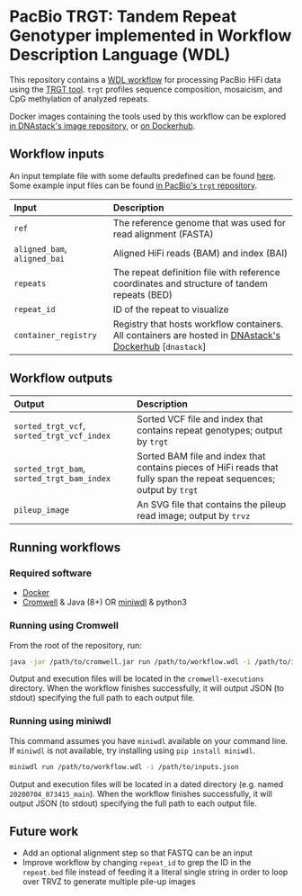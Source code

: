 # PacBio TRGT: Tandem Repeat Genotyper implemented in Workflow Description Language (WDL)

This repository contains a [WDL workflow](https://github.com/openwdl/wdl/blob/main/versions/1.0/SPEC.md) for processing PacBio HiFi data using the [TRGT tool](https://github.com/pacificBiosciences/trgt/). `trgt` profiles sequence composition, mosaicism, and CpG methylation of analyzed repeats.

Docker images containing the tools used by this workflow can be explored [in DNAstack's image repository](https://github.com/dnastack/bioinformatics-public-docker-images), or [on Dockerhub](https://hub.docker.com/u/dnastack).


## Workflow inputs

An input template file with some defaults predefined can be found [here](./workflows/inputs.json).
Some example input files can be found [in PacBio's `trgt` repository](https://github.com/PacificBiosciences/trgt/tree/main/example).

| Input | Description |
| :- | :- |
| `ref` | The reference genome that was used for read alignment (FASTA) |
| `aligned_bam`, `aligned_bai` | Aligned HiFi reads (BAM) and index (BAI) |
| `repeats` | The repeat definition file with reference coordinates and structure of tandem repeats (BED) |
| `repeat_id` | ID of the repeat to visualize |
| `container_registry` | Registry that hosts workflow containers. All containers are hosted in [DNAstack's Dockerhub](https://hub.docker.com/u/dnastack) [`dnastack`] |


## Workflow outputs

| Output | Description |
| :- | :- |
| `sorted_trgt_vcf`, `sorted_trgt_vcf_index` | Sorted VCF file and index that contains repeat genotypes; output by `trgt` |
| `sorted_trgt_bam`, `sorted_trgt_bam_index` | Sorted BAM file and index that contains pieces of HiFi reads that fully span the repeat sequences; output by `trgt` |
| `pileup_image` | An SVG file that contains the pileup read image; output by `trvz` |


## Running workflows

### Required software

- [Docker](https://docs.docker.com/get-docker/)
- [Cromwell](https://github.com/broadinstitute/cromwell/releases) & Java (8+) OR [miniwdl](https://github.com/chanzuckerberg/miniwdl/releases) & python3

### Running using Cromwell

From the root of the repository, run:

```bash
java -jar /path/to/cromwell.jar run /path/to/workflow.wdl -i /path/to/inputs.json
```

Output and execution files will be located in the `cromwell-executions` directory. When the workflow finishes successfully, it will output JSON (to stdout) specifying the full path to each output file.


### Running using miniwdl

This command assumes you have `miniwdl` available on your command line. If `miniwdl` is not available, try installing using `pip install miniwdl`.

```bash
miniwdl run /path/to/workflow.wdl -i /path/to/inputs.json
```

Output and execution files will be located in a dated directory (e.g. named `20200704_073415_main`). When the workflow finishes successfully, it will output JSON (to stdout) specifying the full path to each output file.


## Future work

* Add an optional alignment step so that FASTQ can be an input
* Improve workflow by changing `repeat_id` to grep the ID in the `repeat.bed` file instead of feeding it a literal single string in order to loop over TRVZ to generate multiple pile-up images
